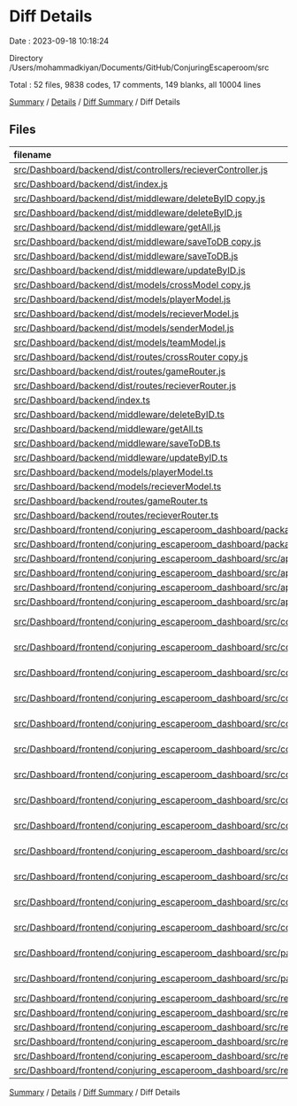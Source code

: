 # Diff Details

Date : 2023-09-18 10:18:24

Directory /Users/mohammadkiyan/Documents/GitHub/ConjuringEscaperoom/src

Total : 52 files,  9838 codes, 17 comments, 149 blanks, all 10004 lines

[Summary](results.md) / [Details](details.md) / [Diff Summary](diff.md) / Diff Details

## Files
| filename | language | code | comment | blank | total |
| :--- | :--- | ---: | ---: | ---: | ---: |
| [src/Dashboard/backend/dist/controllers/recieverController.js](/src/Dashboard/backend/dist/controllers/recieverController.js) | JavaScript | 31 | 0 | 1 | 32 |
| [src/Dashboard/backend/dist/index.js](/src/Dashboard/backend/dist/index.js) | JavaScript | 5 | 0 | 0 | 5 |
| [src/Dashboard/backend/dist/middleware/deleteByID copy.js](/src/Dashboard/backend/dist/middleware/deleteByID%20copy.js) | JavaScript | 31 | 0 | 1 | 32 |
| [src/Dashboard/backend/dist/middleware/deleteByID.js](/src/Dashboard/backend/dist/middleware/deleteByID.js) | JavaScript | 47 | 2 | 1 | 50 |
| [src/Dashboard/backend/dist/middleware/getAll.js](/src/Dashboard/backend/dist/middleware/getAll.js) | JavaScript | 31 | 0 | 1 | 32 |
| [src/Dashboard/backend/dist/middleware/saveToDB copy.js](/src/Dashboard/backend/dist/middleware/saveToDB%20copy.js) | JavaScript | 31 | 0 | 1 | 32 |
| [src/Dashboard/backend/dist/middleware/saveToDB.js](/src/Dashboard/backend/dist/middleware/saveToDB.js) | JavaScript | 1 | 0 | 0 | 1 |
| [src/Dashboard/backend/dist/middleware/updateByID.js](/src/Dashboard/backend/dist/middleware/updateByID.js) | JavaScript | 38 | 0 | 1 | 39 |
| [src/Dashboard/backend/dist/models/crossModel copy.js](/src/Dashboard/backend/dist/models/crossModel%20copy.js) | JavaScript | 29 | 0 | 1 | 30 |
| [src/Dashboard/backend/dist/models/playerModel.js](/src/Dashboard/backend/dist/models/playerModel.js) | JavaScript | 18 | 0 | 1 | 19 |
| [src/Dashboard/backend/dist/models/recieverModel.js](/src/Dashboard/backend/dist/models/recieverModel.js) | JavaScript | 15 | 0 | 1 | 16 |
| [src/Dashboard/backend/dist/models/senderModel.js](/src/Dashboard/backend/dist/models/senderModel.js) | JavaScript | 15 | 0 | 1 | 16 |
| [src/Dashboard/backend/dist/models/teamModel.js](/src/Dashboard/backend/dist/models/teamModel.js) | JavaScript | 14 | 0 | 1 | 15 |
| [src/Dashboard/backend/dist/routes/crossRouter copy.js](/src/Dashboard/backend/dist/routes/crossRouter%20copy.js) | JavaScript | 17 | 0 | 1 | 18 |
| [src/Dashboard/backend/dist/routes/gameRouter.js](/src/Dashboard/backend/dist/routes/gameRouter.js) | JavaScript | 21 | 0 | 1 | 22 |
| [src/Dashboard/backend/dist/routes/recieverRouter.js](/src/Dashboard/backend/dist/routes/recieverRouter.js) | JavaScript | 21 | 0 | 1 | 22 |
| [src/Dashboard/backend/index.ts](/src/Dashboard/backend/index.ts) | TypeScript | 5 | 0 | 3 | 8 |
| [src/Dashboard/backend/middleware/deleteByID.ts](/src/Dashboard/backend/middleware/deleteByID.ts) | TypeScript | 40 | 2 | 7 | 49 |
| [src/Dashboard/backend/middleware/getAll.ts](/src/Dashboard/backend/middleware/getAll.ts) | TypeScript | 25 | 0 | 4 | 29 |
| [src/Dashboard/backend/middleware/saveToDB.ts](/src/Dashboard/backend/middleware/saveToDB.ts) | TypeScript | 1 | 0 | 0 | 1 |
| [src/Dashboard/backend/middleware/updateByID.ts](/src/Dashboard/backend/middleware/updateByID.ts) | TypeScript | 36 | 0 | 7 | 43 |
| [src/Dashboard/backend/models/playerModel.ts](/src/Dashboard/backend/models/playerModel.ts) | TypeScript | 15 | 0 | 2 | 17 |
| [src/Dashboard/backend/models/recieverModel.ts](/src/Dashboard/backend/models/recieverModel.ts) | TypeScript | 12 | 0 | 2 | 14 |
| [src/Dashboard/backend/routes/gameRouter.ts](/src/Dashboard/backend/routes/gameRouter.ts) | TypeScript | 16 | 0 | 5 | 21 |
| [src/Dashboard/backend/routes/recieverRouter.ts](/src/Dashboard/backend/routes/recieverRouter.ts) | TypeScript | 16 | 0 | 4 | 20 |
| [src/Dashboard/frontend/conjuring_escaperoom_dashboard/package-lock.json](/src/Dashboard/frontend/conjuring_escaperoom_dashboard/package-lock.json) | JSON | 8,656 | 0 | 0 | 8,656 |
| [src/Dashboard/frontend/conjuring_escaperoom_dashboard/package.json](/src/Dashboard/frontend/conjuring_escaperoom_dashboard/package.json) | JSON | 1 | 0 | 0 | 1 |
| [src/Dashboard/frontend/conjuring_escaperoom_dashboard/src/api/addModel.ts](/src/Dashboard/frontend/conjuring_escaperoom_dashboard/src/api/addModel.ts) | TypeScript | 22 | 0 | 1 | 23 |
| [src/Dashboard/frontend/conjuring_escaperoom_dashboard/src/api/deleteModel.ts](/src/Dashboard/frontend/conjuring_escaperoom_dashboard/src/api/deleteModel.ts) | TypeScript | 17 | 0 | 1 | 18 |
| [src/Dashboard/frontend/conjuring_escaperoom_dashboard/src/api/updateCross.ts](/src/Dashboard/frontend/conjuring_escaperoom_dashboard/src/api/updateCross.ts) | TypeScript | -21 | 0 | -1 | -22 |
| [src/Dashboard/frontend/conjuring_escaperoom_dashboard/src/api/updateModel.ts](/src/Dashboard/frontend/conjuring_escaperoom_dashboard/src/api/updateModel.ts) | TypeScript | 21 | 0 | 1 | 22 |
| [src/Dashboard/frontend/conjuring_escaperoom_dashboard/src/components/Cards/TeamCard.tsx](/src/Dashboard/frontend/conjuring_escaperoom_dashboard/src/components/Cards/TeamCard.tsx) | TypeScript JSX | 36 | 1 | 5 | 42 |
| [src/Dashboard/frontend/conjuring_escaperoom_dashboard/src/components/Forms/GameForm.tsx](/src/Dashboard/frontend/conjuring_escaperoom_dashboard/src/components/Forms/GameForm.tsx) | TypeScript JSX | 86 | 0 | 13 | 99 |
| [src/Dashboard/frontend/conjuring_escaperoom_dashboard/src/components/Forms/PlayerForm.tsx](/src/Dashboard/frontend/conjuring_escaperoom_dashboard/src/components/Forms/PlayerForm.tsx) | TypeScript JSX | 54 | 0 | 7 | 61 |
| [src/Dashboard/frontend/conjuring_escaperoom_dashboard/src/components/Forms/TeamForm.tsx](/src/Dashboard/frontend/conjuring_escaperoom_dashboard/src/components/Forms/TeamForm.tsx) | TypeScript JSX | 40 | 1 | 10 | 51 |
| [src/Dashboard/frontend/conjuring_escaperoom_dashboard/src/components/PortableFinder/mediaPlayer/Explorer.tsx](/src/Dashboard/frontend/conjuring_escaperoom_dashboard/src/components/PortableFinder/mediaPlayer/Explorer.tsx) | TypeScript JSX | 7 | 1 | 2 | 10 |
| [src/Dashboard/frontend/conjuring_escaperoom_dashboard/src/components/PortableFinder/mediaPlayer/Index.tsx](/src/Dashboard/frontend/conjuring_escaperoom_dashboard/src/components/PortableFinder/mediaPlayer/Index.tsx) | TypeScript JSX | 7 | 0 | 2 | 9 |
| [src/Dashboard/frontend/conjuring_escaperoom_dashboard/src/components/PortableFinder/mediaPlayer/MediaItem.tsx](/src/Dashboard/frontend/conjuring_escaperoom_dashboard/src/components/PortableFinder/mediaPlayer/MediaItem.tsx) | TypeScript JSX | 5 | 0 | 2 | 7 |
| [src/Dashboard/frontend/conjuring_escaperoom_dashboard/src/components/PortableFinder/signal/EditableField.tsx](/src/Dashboard/frontend/conjuring_escaperoom_dashboard/src/components/PortableFinder/signal/EditableField.tsx) | TypeScript JSX | 33 | 0 | 9 | 42 |
| [src/Dashboard/frontend/conjuring_escaperoom_dashboard/src/components/PortableFinder/signal/Signal.tsx](/src/Dashboard/frontend/conjuring_escaperoom_dashboard/src/components/PortableFinder/signal/Signal.tsx) | TypeScript JSX | 10 | 0 | 3 | 13 |
| [src/Dashboard/frontend/conjuring_escaperoom_dashboard/src/components/PortableFinder/signal/signalFinder/Index.tsx](/src/Dashboard/frontend/conjuring_escaperoom_dashboard/src/components/PortableFinder/signal/signalFinder/Index.tsx) | TypeScript JSX | -29 | 0 | 0 | -29 |
| [src/Dashboard/frontend/conjuring_escaperoom_dashboard/src/components/Tables/Index.tsx](/src/Dashboard/frontend/conjuring_escaperoom_dashboard/src/components/Tables/Index.tsx) | TypeScript JSX | 56 | 0 | 9 | 65 |
| [src/Dashboard/frontend/conjuring_escaperoom_dashboard/src/components/TagFinder/Index.tsx](/src/Dashboard/frontend/conjuring_escaperoom_dashboard/src/components/TagFinder/Index.tsx) | TypeScript JSX | -1 | 0 | 0 | -1 |
| [src/Dashboard/frontend/conjuring_escaperoom_dashboard/src/components/TagFinder/TagReader.tsx](/src/Dashboard/frontend/conjuring_escaperoom_dashboard/src/components/TagFinder/TagReader.tsx) | TypeScript JSX | 6 | 0 | 0 | 6 |
| [src/Dashboard/frontend/conjuring_escaperoom_dashboard/src/pages/Game.tsx](/src/Dashboard/frontend/conjuring_escaperoom_dashboard/src/pages/Game.tsx) | TypeScript JSX | 98 | 2 | 10 | 110 |
| [src/Dashboard/frontend/conjuring_escaperoom_dashboard/src/pages/index.tsx](/src/Dashboard/frontend/conjuring_escaperoom_dashboard/src/pages/index.tsx) | TypeScript JSX | 4 | 0 | 1 | 5 |
| [src/Dashboard/frontend/conjuring_escaperoom_dashboard/src/redux/reducers/forms/gameForm.ts](/src/Dashboard/frontend/conjuring_escaperoom_dashboard/src/redux/reducers/forms/gameForm.ts) | TypeScript | 53 | 0 | 5 | 58 |
| [src/Dashboard/frontend/conjuring_escaperoom_dashboard/src/redux/reducers/forms/playerForm.ts](/src/Dashboard/frontend/conjuring_escaperoom_dashboard/src/redux/reducers/forms/playerForm.ts) | TypeScript | 68 | 4 | 8 | 80 |
| [src/Dashboard/frontend/conjuring_escaperoom_dashboard/src/redux/reducers/forms/teamForm.ts](/src/Dashboard/frontend/conjuring_escaperoom_dashboard/src/redux/reducers/forms/teamForm.ts) | TypeScript | 29 | 0 | 6 | 35 |
| [src/Dashboard/frontend/conjuring_escaperoom_dashboard/src/redux/reducers/goblinFinder.ts](/src/Dashboard/frontend/conjuring_escaperoom_dashboard/src/redux/reducers/goblinFinder.ts) | TypeScript | 4 | 0 | -1 | 3 |
| [src/Dashboard/frontend/conjuring_escaperoom_dashboard/src/redux/reducers/index.ts](/src/Dashboard/frontend/conjuring_escaperoom_dashboard/src/redux/reducers/index.ts) | TypeScript | 10 | 0 | 1 | 11 |
| [src/Dashboard/frontend/conjuring_escaperoom_dashboard/src/redux/reducers/reciever.ts](/src/Dashboard/frontend/conjuring_escaperoom_dashboard/src/redux/reducers/reciever.ts) | TypeScript | 35 | 4 | 7 | 46 |

[Summary](results.md) / [Details](details.md) / [Diff Summary](diff.md) / Diff Details